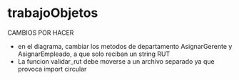 # trabajoObjetos
CAMBIOS POR HACER
- en el diagrama, cambiar los metodos de departamento AsignarGerente y AsignarEmpleado, a que solo reciban un string RUT
- La funcion validar_rut debe moverse a un archivo separado ya que provoca import circular 
